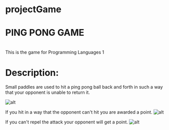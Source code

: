 # projectGame
# PING PONG GAME
<br>This is the game for Programming Languages 1

# Description:
Small paddles are used to hit a ping pong ball back and forth in such a way that your opponent is unable to return it.

![alt](https://sun9-28.userapi.com/impg/Ffi_jxBx1DLxHQph71PS8CN1jhRtwHY5IyuR4A/Cis1kTzXGbc.jpg?size=1348x863&quality=96&proxy=1&sign=d0198b2aceccd1ce412cce2058d603a7&type=album)

If you hit in a way that the opponent can't hit you are awarded a point.
![alt](https://sun9-44.userapi.com/impg/Yh-hs5Bv-sjXVJ2tucSr8HuZlWjyr1bEz4P1qA/eJOeKWvRYIU.jpg?size=1256x810&quality=96&proxy=1&sign=897b2d4343a82929756e83554f2756ae&type=album)

If you can't repel the attack your opponent will get a point.
![alt](https://sun9-30.userapi.com/impg/PHuGpFDMcA5gJGTqryD86sSStX7pf9sS2FBoBg/OBGy9qWAITo.jpg?size=1286x813&quality=96&proxy=1&sign=2b7ea767d3969c887f25cc5e4feb7709&type=album)
